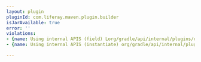 ```yaml
---
layout: plugin
pluginId: com.liferay.maven.plugin.builder
isJarAvailable: true
error: ''
violations:
- {name: Using internal APIS (field) Lorg/gradle/api/internal/plugins/osgi/OsgiHelper;}
- {name: Using internal APIS (instantiate) org/gradle/api/internal/plugins/osgi/OsgiHelper}

---
```


